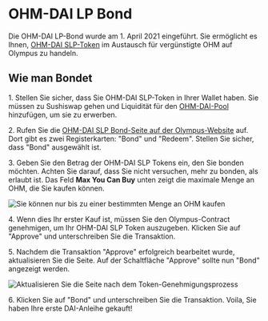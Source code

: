# OHM-DAI LP Bond

Die OHM-DAI LP-Bond wurde am 1. April 2021 eingeführt. Sie ermöglicht es Ihnen, [OHM-DAI SLP-Token](https://app.gitbook.com/@olympusdao-1/s/olympusdocs/\~/drafts/-MjxK-6bxi3DHyrtNitA/using-the-website/bonds/ohm-dai-lp-bond) im Austausch für vergünstigte OHM auf Olympus zu handeln.

## Wie man Bondet

1\. Stellen Sie sicher, dass Sie OHM-DAI SLP-Token in Ihrer Wallet haben. Sie müssen zu Sushiswap gehen und Liquidität für den [OHM-DAI-Pool](https://app.sushi.com/add/0x6B175474E89094C44Da98b954EedeAC495271d0F/0x383518188C0C6d7730D91b2c03a03C837814a899) hinzufügen, um sie zu erwerben.

2\. Rufen Sie die [OHM-DAI SLP Bond-Seite auf der Olympus-Website](https://app.olympusdao.finance/#/bonds/ohm\_dai\_lp) auf. Dort gibt es zwei Registerkarten: "Bond" und "Redeem". Stellen Sie sicher, dass "Bond" ausgewählt ist.

3\. Geben Sie den Betrag der OHM-DAI SLP Tokens ein, den Sie bonden möchten. Achten Sie darauf, dass Sie nicht versuchen, mehr zu bonden, als erlaubt ist. Das Feld **Max You Can Buy** unten zeigt die maximale Menge an OHM, die Sie kaufen können.

![Sie können nur bis zu einer bestimmten Menge an OHM kaufen](../../.gitbook/assets/max\_you\_can\_buy.png)

4\. Wenn dies Ihr erster Kauf ist, müssen Sie den Olympus-Contract genehmigen, um Ihr OHM-DAI SLP Token auszugeben. Klicken Sie auf "Approve" und unterschreiben Sie die Transaktion.

5\. Nachdem die Transaktion "Approve" erfolgreich bearbeitet wurde, aktualisieren Sie die Seite. Auf der Schaltfläche "Approve" sollte nun "Bond" angezeigt werden.

![Aktualisieren Sie die Seite nach dem Token-Genehmigungsprozess](../../.gitbook/assets/bond\_ohm\_dai\_refresh.png)

6\. Klicken Sie auf "Bond" und unterschreiben Sie die Transaktion. Voila, Sie haben Ihre erste DAI-Anleihe gekauft!

